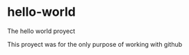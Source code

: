# hello-world
The hello world proyect

This proyect was for the only purpose of working with github
